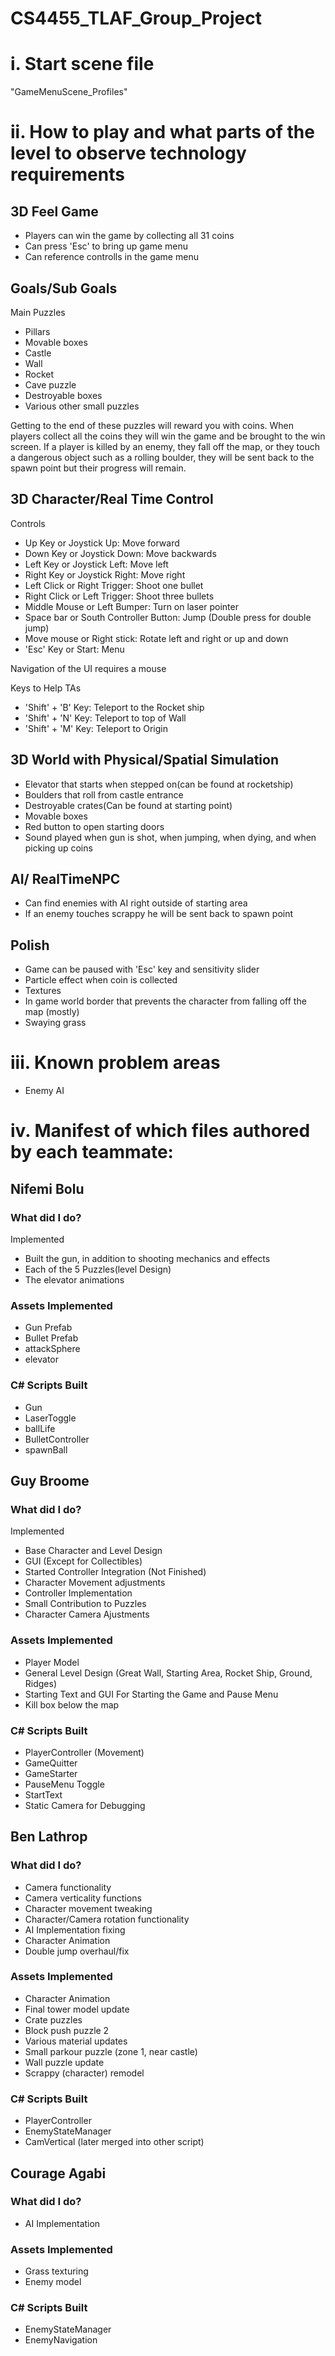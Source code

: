 # CS4455_TLAF_Group_Project

# **i. Start scene file**
"GameMenuScene_Profiles"
# **ii. How to play and what parts of the level to observe technology requirements**
## 3D Feel Game
- Players can win the game by collecting all 31 coins
- Can press 'Esc' to bring up game menu
- Can reference controlls in the game menu

## Goals/Sub Goals
Main Puzzles
- Pillars
- Movable boxes
- Castle
- Wall
- Rocket
- Cave puzzle
- Destroyable boxes
- Various other small puzzles

Getting to the end of these puzzles will reward you with coins. When players collect all the coins they will win the game and be brought to the win screen. If a player 
is killed by an enemy, they fall off the map, or they touch a dangerous object such as a rolling boulder, they will be sent back to the spawn point but their progress 
will remain.

## 3D Character/Real Time Control
Controls
- Up Key or Joystick Up: Move forward
- Down Key or Joystick Down: Move backwards
- Left Key or Joystick Left: Move left
- Right Key or Joystick Right: Move right
- Left Click or Right Trigger: Shoot one bullet
- Right Click or Left Trigger: Shoot three bullets
- Middle Mouse or Left Bumper: Turn on laser pointer
- Space bar or South Controller Button: Jump (Double press for double jump)
- Move mouse or Right stick: Rotate left and right or up and down
- 'Esc' Key or Start: Menu

Navigation of the UI requires a mouse

Keys to Help TAs
- 'Shift' + 'B' Key: Teleport to the Rocket ship
- 'Shift' + 'N' Key: Teleport to top of Wall
- 'Shift' + 'M' Key: Teleport to Origin


## 3D World with Physical/Spatial Simulation
- Elevator that starts when stepped on(can be found at rocketship)
- Boulders that roll from castle entrance
- Destroyable crates(Can be found at starting point)
- Movable boxes
- Red button to open starting doors
- Sound played when gun is shot, when jumping, when dying, and when picking up coins


## AI/ RealTimeNPC
- Can find enemies with AI right outside of starting area
- If an enemy touches scrappy he will be sent back to spawn point

## Polish
- Game can be paused with 'Esc' key and sensitivity slider
- Particle effect when coin is collected
- Textures
- In game world border that prevents the character from falling off the map (mostly)
- Swaying grass

# **iii. Known problem areas**
- Enemy AI

# **iv. Manifest of which files authored by each teammate:**

## Nifemi Bolu
### What did I do?
Implemented 
- Built the gun, in addition to shooting mechanics and effects
- Each of the 5 Puzzles(level Design)
- The elevator animations

### Assets Implemented
- Gun Prefab
- Bullet Prefab
- attackSphere
- elevator


### C# Scripts Built
- Gun
- LaserToggle
- ballLife
- BulletController
- spawnBall


## Guy Broome
### What did I do?
Implemented
- Base Character and Level Design
- GUI (Except for Collectibles)
- Started Controller Integration (Not Finished)
- Character Movement adjustments
- Controller Implementation
- Small Contribution to Puzzles
- Character Camera Ajustments

### Assets Implemented
- Player Model
- General Level Design (Great Wall, Starting Area, Rocket Ship, Ground, Ridges)
- Starting Text and GUI For Starting the Game and Pause Menu
- Kill box below the map

### C# Scripts Built
- PlayerController (Movement)
- GameQuitter
- GameStarter
- PauseMenu Toggle
- StartText
- Static Camera for Debugging

## Ben Lathrop
### What did I do?
- Camera functionality
- Camera verticality functions
- Character movement tweaking
- Character/Camera rotation functionality
- AI Implementation fixing
- Character Animation
- Double jump overhaul/fix

### Assets Implemented
- Character Animation
- Final tower model update
- Crate puzzles
- Block push puzzle 2
- Various material updates
- Small parkour puzzle (zone 1, near castle)
- Wall puzzle update
- Scrappy (character) remodel

### C# Scripts Built
- PlayerController
- EnemyStateManager
- CamVertical (later merged into other script)


## Courage Agabi
### What did I do?
- AI Implementation

### Assets Implemented
- Grass texturing
- Enemy model

### C# Scripts Built
- EnemyStateManager
- EnemyNavigation

